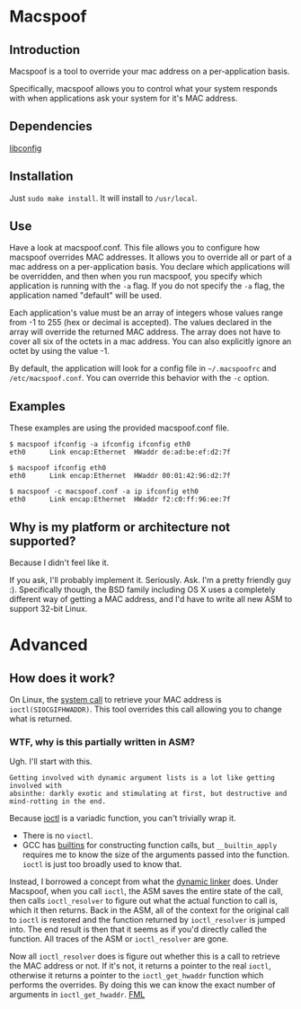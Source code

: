 Macspoof
========

## Introduction
Macspoof is a tool to override your mac address on a per-application basis.

Specifically, macspoof allows you to control what your system responds with when
applications ask your system for it's MAC address.

## Dependencies
[libconfig][libconfig]

## Installation
Just `sudo make install`. It will install to `/usr/local`.

## Use
Have a look at macspoof.conf. This file allows you to configure how macspoof
overrides MAC addresses. It allows you to override all or part of a mac address
on a per-application basis. You declare which applications will be overridden,
and then when you run macspoof, you specify which application is running with
the `-a` flag. If you do not specify the `-a` flag, the application named
"default" will be used.

Each application's value must be an array of integers whose values range from
-1 to 255 (hex or decimal is accepted). The values declared in the array will
override the returned MAC address. The array does not have to cover all six of
the octets in a mac address. You can also explicitly ignore an octet by using
the value -1.

By default, the application will look for a config file in `~/.macspoofrc` and
`/etc/macspoof.conf`. You can override this behavior with the `-c` option.

## Examples
These examples are using the provided macspoof.conf file.

```
$ macspoof ifconfig -a ifconfig ifconfig eth0
eth0      Link encap:Ethernet  HWaddr de:ad:be:ef:d2:7f
```

```
$ macspoof ifconfig eth0
eth0      Link encap:Ethernet  HWaddr 00:01:42:96:d2:7f
```

```
$ macspoof -c macspoof.conf -a ip ifconfig eth0
eth0      Link encap:Ethernet  HWaddr f2:c0:ff:96:ee:7f
```

## Why is my platform or architecture not supported?
Because I didn't feel like it.

If you ask, I'll probably implement it. Seriously. Ask. I'm a pretty friendly
guy :). Specifically though, the BSD family including OS X uses a completely
different way of getting a MAC address, and I'd have to write all new ASM to
support 32-bit Linux.

# Advanced

## How does it work?
On Linux, the [system call][SIOCGIFHWADDR] to retrieve your MAC address is
`ioctl(SIOCGIFHWADDR)`. This tool overrides this call allowing you to change
what is returned.

### WTF, why is this partially written in ASM?
Ugh. I'll start with this.

    Getting involved with dynamic argument lists is a lot like getting involved with
    absinthe: darkly exotic and stimulating at first, but destructive and
    mind-rotting in the end.

Because [ioctl][ioctl] is a variadic function, you can't trivially wrap it.

 * There is no `vioctl`.
 * GCC has [builtins][GCC-call-construct] for constructing function calls, but
   `__builtin_apply` requires me to know the size of the arguments passed into
   the function. `ioctl` is just too broadly used to know that.

Instead, I borrowed a concept from what the [dynamic linker][dyld] does. Under
Macspoof, when you call `ioctl`, the ASM saves the entire state of the call,
then calls `ioctl_resolver` to figure out what the actual function to call is,
which it then returns. Back in the ASM, all of the context for the original call
to `ioctl` is restored and the function returned by `ioctl_resolver` is jumped
into. The end result is then that it seems as if you'd directly called the
function. All traces of the ASM or `ioctl_resolver` are gone.

Now all `ioctl_resolver` does is figure out whether this is a call to retrieve
the MAC address or not. If it's not, it returns a pointer to the real `ioctl`,
otherwise it returns a pointer to the `ioctl_get_hwaddr` function which performs
the overrides. By doing this we can know the exact number of arguments in
`ioctl_get_hwaddr`. [FML][FML]

[libconfig]: http://www.hyperrealm.com/libconfig/
[FML]: http://www.fmylife.com/
[dyld]: http://en.wikipedia.org/wiki/Dynamic_linking
[GCC-call-construct]: http://gcc.gnu.org/onlinedocs/gcc/Constructing-Calls.html
[ioctl]: http://man7.org/linux/man-pages/man2/ioctl.2.html
[SIOCGIFHWADDR]: http://man7.org/linux/man-pages/man7/netdevice.7.html
